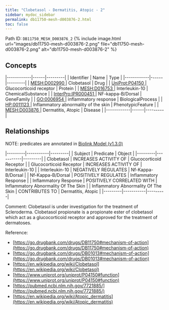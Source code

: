 ```yaml
---
title: "Clobetasol - Dermatitis, Atopic - 2"
sidebar: mydoc_sidebar
permalink: db11750-mesh-d003876-2.html
toc: false 
---
```



Path ID: `DB11750_MESH_D003876_2`
{% include image.html url="images/db11750-mesh-d003876-2.png" file="db11750-mesh-d003876-2.png" alt="db11750-mesh-d003876-2" %}

## Concepts

|------------|------|---------|
| Identifier | Name | Type    |
|------------|------|---------|
| <a href="https://identifiers.org/MESH:D002990">MESH:D002990 </a> | Clobetasol | Drug |
| <a href="https://identifiers.org/UniProt:P04150">UniProt:P04150 </a> | Glucocorticoid receptor | Protein |
| <a href="https://identifiers.org/MESH:D016753">MESH:D016753 </a> | Interleukin-10 | ChemicalSubstance |
| <a href="https://identifiers.org/InterPro:IPR000451">InterPro:IPR000451 </a> | NF-kappa-B/Dorsal | GeneFamily |
| <a href="https://identifiers.org/GO:0006954">GO:0006954 </a> | inflammatory response | BiologicalProcess |
| <a href="https://identifiers.org/HP:0011123">HP:0011123 </a> | Inflammatory abnormality of the skin | PhenotypicFeature |
| <a href="https://identifiers.org/MESH:D003876">MESH:D003876 </a> | Dermatitis, Atopic | Disease |
|------------|------|---------|

## Relationships


NOTE: predicates are annotated in <a href="https://github.com/biolink/biolink-model/releases/tag/v1.3.0">Biolink Model (v1.3.0)</a>

|---------|-----------|---------|
| Subject | Predicate | Object  |
|---------|-----------|---------|
| Clobetasol | INCREASES ACTIVITY OF | Glucocorticoid Receptor |
| Glucocorticoid Receptor | INCREASES ACTIVITY OF | Interleukin-10 |
| Interleukin-10 | NEGATIVELY REGULATES | Nf-Kappa-B/Dorsal |
| Nf-Kappa-B/Dorsal | POSITIVELY REGULATES | Inflammatory Response |
| Inflammatory Response | POSITIVELY CORRELATED WITH | Inflammatory Abnormality Of The Skin |
| Inflammatory Abnormality Of The Skin | CONTRIBUTES TO | Dermatitis, Atopic |
|---------|-----------|---------|

Comment: Clobetasol is under investigation for the treatment of Scleroderma. Clobetasol propionate is a propionate ester of clobetasol which act as a glucocorticoid receptor and approved for the treatment of dermatoses.

Reference: 
  - [https://go.drugbank.com/drugs/DB11750#mechanism-of-action](https://go.drugbank.com/drugs/DB11750#mechanism-of-action)
  - [https://go.drugbank.com/drugs/DB01013#mechanism-of-action](https://go.drugbank.com/drugs/DB01013#mechanism-of-action)
  - [https://en.wikipedia.org/wiki/Clobetasol](https://en.wikipedia.org/wiki/Clobetasol)
  - [https://www.uniprot.org/uniprot/P04150#function](https://www.uniprot.org/uniprot/P04150#function)
  - [https://pubmed.ncbi.nlm.nih.gov/7721885/](https://pubmed.ncbi.nlm.nih.gov/7721885/)
  - [https://en.wikipedia.org/wiki/Atopic_dermatitis](https://en.wikipedia.org/wiki/Atopic_dermatitis)
